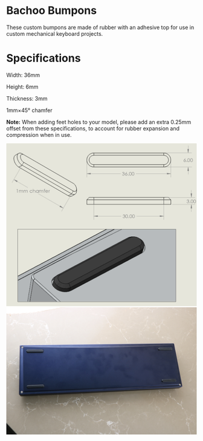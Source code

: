 # Bachoo Bumpons

These custom bumpons are made of rubber with an adhesive top for use in custom mechanical keyboard projects. 

# Specifications

Width: 36mm

Height: 6mm

Thickness: 3mm

1mm×45° chamfer

**Note:** When adding feet holes to your model, please add an extra 0.25mm offset from these specifications, to account for rubber expansion and compression when in use.

![diagram](bumpons.png)
![crin](crin.png)